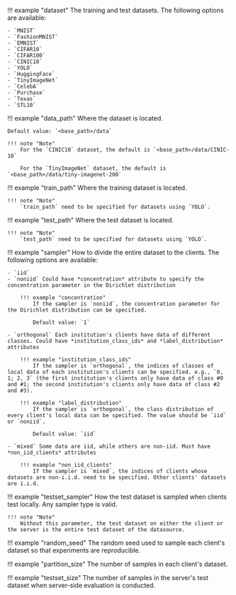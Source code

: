 !!! example "dataset"
    The training and test datasets. The following options are available:

    - `MNIST`
    - `FashionMNIST`
    - `EMNIST`
    - `CIFAR10`
    - `CIFAR100`
    - `CINIC10`
    - `YOLO`
    - `HuggingFace`
    - `TinyImageNet`
    - `CelebA`
    - `Purchase`
    - `Texas`
    - `STL10`

!!! example "data_path"
    Where the dataset is located.

    Default value: `<base_path>/data`

    !!! note "Note"
        For the `CINIC10` dataset, the default is `<base_path>/data/CINIC-10`

        For the `TinyImageNet` dataset, the default is `<base_path>/data/tiny-imagenet-200`

!!! example "train_path"
    Where the training dataset is located.

    !!! note "Note"
        `train_path` need to be specified for datasets using `YOLO`.

!!! example "test_path"
    Where the test dataset is located.

    !!! note "Note"
        `test_path` need to be specified for datasets using `YOLO`.

!!! example "sampler"
    How to divide the entire dataset to the clients. The following options are available:

    - `iid`
    - `noniid` Could have *concentration* attribute to specify the concentration parameter in the Dirichlet distribution

        !!! example "concentration"
            If the sampler is `noniid`, the concentration parameter for the Dirichlet distribution can be specified.

            Default value: `1`

    - `orthogonal` Each institution's clients have data of different classes. Could have *institution_class_ids* and *label_distribution* attributes

        !!! example "institution_class_ids"
            If the sampler is `orthogonal`, the indices of classes of local data of each institution's clients can be specified. e.g., `0, 1; 2, 3` (the first institution's clients only have data of class #0 and #1; the second institution's clients only have data of class #2 and #3).

        !!! example "label_distribution"
            If the sampler is `orthogonal`, the class distribution of every client's local data can be specified. The value should be `iid` or `noniid`.

            Default value: `iid`

    - `mixed` Some data are iid, while others are non-iid. Must have *non_iid_clients* attributes

        !!! example "non_iid_clients"
            If the sampler is `mixed`, the indices of clients whose datasets are non-i.i.d. need to be specified. Other clients' datasets are i.i.d.

!!! example "testset_sampler"
    How the test dataset is sampled when clients test locally. Any sampler type is valid.

    !!! note "Note"
        Without this parameter, the test dataset on either the client or the server is the entire test dataset of the datasource.

!!! example "random_seed"
    The random seed used to sample each client's dataset so that experiments are reproducible.

!!! example "partition_size"
    The number of samples in each client's dataset.

!!! example "testset_size"
    The number of samples in the server's test dataset when server-side evaluation is conducted.
